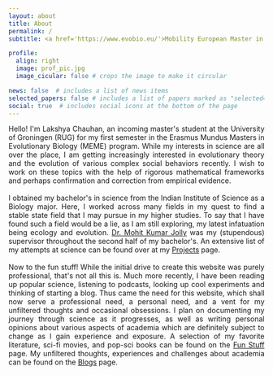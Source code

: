```yaml
---
layout: about
title: About
permalink: /
subtitle: <a href='https://www.evobio.eu/'>Mobility European Master in Evolution</a>, Groningen, Netherlands

profile:
  align: right
  image: prof_pic.jpg
  image_cicular: false # crops the image to make it circular

news: false  # includes a list of news items
selected_papers: false # includes a list of papers marked as "selected={true}"
social: true  # includes social icons at the bottom of the page
---
```


<div style="text-align: justify">
Hello! I'm Lakshya Chauhan, an incoming master's student at the University of Groningen (RUG) for my first semester in the Erasmus Mundus Masters in Evolutionary Biology (MEME) program. While my interests in science are all over the place, I am getting increasingly interested in evolutionary theory and the evolution of various complex social behaviors recently. I wish to work on these topics with the help of rigorous mathematical frameworks and perhaps confirmation and correction from empirical evidence.
<br>
<br>
I obtained my bachelor's in science from the Indian Institute of Science as a Biology major. Here, I worked across many fields in my quest to find a stable state field that I may pursue in my higher studies. To say that I have found such a field would be a lie, as I am still exploring, my latest infatuation being ecology and evolution. <a href="https://be.iisc.ac.in/~mkjolly/">Dr. Mohit Kumar Jolly</a> was my (stupendous) supervisor throughout the second half of my bachelor's. An extensive list of my attempts at science can be found over at my <a href="https://lakshya3141.github.io/projects/">Projects</a> page.
<br>
<br>
Now to the fun stuff! While the initial drive to create this website was purely professional, that's not all this is. Much more recently, I have been reading up popular science, listening to podcasts, looking up cool experiments and thinking of starting a blog. Thus came the need for this website, which shall now serve a professional need, a personal need, and a vent for my unfiltered thoughts and occasional obsessions. I plan on documenting my journey through science as it progresses, as well as writing personal opinions about various aspects of academia which are definitely subject to change as I gain experience and exposure. A selection of my favorite literature, sci-fi movies, and pop-sci books can be found on the <a href="https://lakshya3141.github.io/blog/">Fun Stuff</a> page. My unfiltered thoughts, experiences and challenges about academia can be found on the <a href="https://lakshya3141.github.io/blog/">Blogs</a> page. 
</div>
